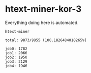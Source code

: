 # htext-miner-kor-3

Everything doing here is automated.

```
htext-miner

total: 9873/9855 (100.1826484018265%)

job0: 1782
job1: 2066
job2: 1950
job3: 2129
job4: 1946
```